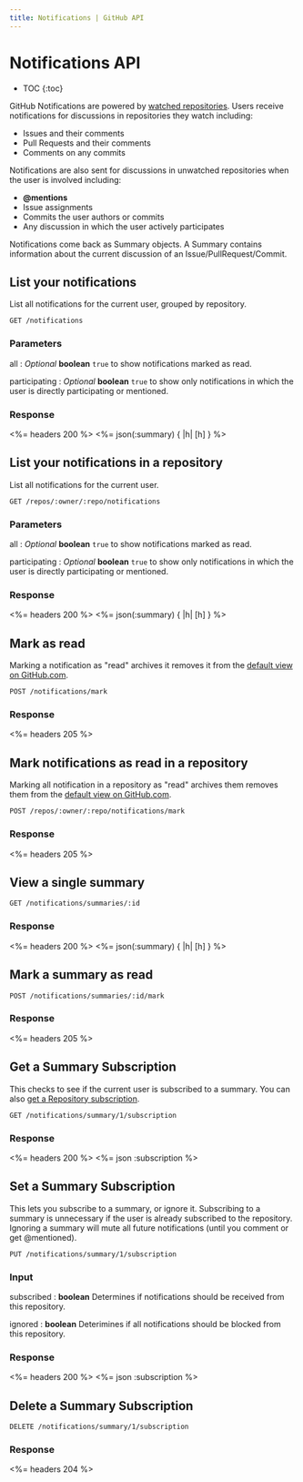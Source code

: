 ```yaml
---
title: Notifications | GitHub API
---
```


# Notifications API

* TOC
{:toc}

GitHub Notifications are powered by [watched repositories](/v3/repos/watching/).
Users receive notifications for discussions in repositories they watch
including:

* Issues and their comments
* Pull Requests and their comments
* Comments on any commits

Notifications are also sent for discussions in unwatched repositories when the
user is involved including:

* **@mentions**
* Issue assignments
* Commits the user authors or commits
* Any discussion in which the user actively participates

Notifications come back as Summary objects.  A Summary contains information
about the current discussion of an Issue/PullRequest/Commit.

## List your notifications

List all notifications for the current user, grouped by repository.

    GET /notifications

### Parameters

all
: _Optional_ **boolean** `true` to show notifications marked as read.

participating
: _Optional_ **boolean** `true` to show only notifications in which the user is
directly participating or mentioned.

### Response

<%= headers 200 %>
<%= json(:summary) { |h| [h] } %>

## List your notifications in a repository

List all notifications for the current user.

    GET /repos/:owner/:repo/notifications

### Parameters

all
: _Optional_ **boolean** `true` to show notifications marked as read.

participating
: _Optional_ **boolean** `true` to show only notifications in which the user is
directly participating or mentioned.

### Response

<%= headers 200 %>
<%= json(:summary) { |h| [h] } %>

## Mark as read

Marking a notification as "read" archives it removes it from the [default view
on GitHub.com](https://github.com/notifications).

    POST /notifications/mark

### Response

<%= headers 205 %>

## Mark notifications as read in a repository

Marking all notification in a repository as "read" archives them removes them
from the [default view on GitHub.com](https://github.com/notifications).

    POST /repos/:owner/:repo/notifications/mark

### Response

<%= headers 205 %>

## View a single summary

    GET /notifications/summaries/:id

### Response

<%= headers 200 %>
<%= json(:summary) { |h| [h] } %>

## Mark a summary as read

    POST /notifications/summaries/:id/mark

### Response

<%= headers 205 %>

## Get a Summary Subscription

This checks to see if the current user is subscribed to a summary.  You can also
[get a Repository subscription](http://localhost:3000/v3/activity/watching/#get-a-repository-subscription).

    GET /notifications/summary/1/subscription

### Response

<%= headers 200 %>
<%= json :subscription %>

## Set a Summary Subscription

This lets you subscribe to a summary, or ignore it.  Subscribing to a summary
is unnecessary if the user is already subscribed to the repository.  Ignoring
a summary will mute all future notifications (until you comment or get
@mentioned).

    PUT /notifications/summary/1/subscription

### Input

subscribed
: **boolean** Determines if notifications should be received from this
repository.

ignored
: **boolean** Deterimines if all notifications should be blocked from this
repository.

### Response

<%= headers 200 %>
<%= json :subscription %>

## Delete a Summary Subscription

    DELETE /notifications/summary/1/subscription

### Response

<%= headers 204 %>
